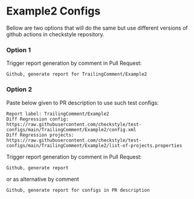 # Example2 Configs

Bellow are two options that will do the same but use different versions
of github actions in checkstyle repository.


### Option 1
Trigger report generation by comment in Pull Request:
```
Github, generate report for TrailingComment/Example2
```

### Option 2

Paste below given to PR description to use such test configs:
```
Report label: TrailingComment/Example2
Diff Regression config: https://raw.githubusercontent.com/checkstyle/test-configs/main/TrailingComment/Example2/config.xml
Diff Regression projects: https://raw.githubusercontent.com/checkstyle/test-configs/main/TrailingComment/Example2/list-of-projects.properties
```

Trigger report generation by comment in Pull Request:
```
Github, generate report
```
or as alternative by comment
```
Github, generate report for configs in PR description
```
